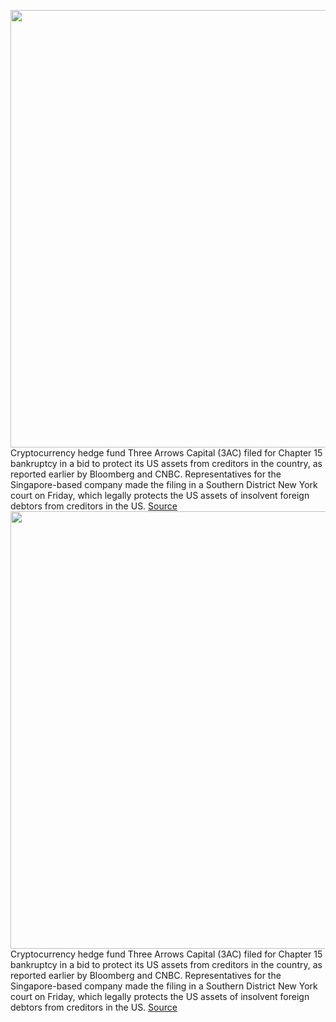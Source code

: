 <img src='https://cdn.vox-cdn.com/thumbor/4gZHTi1E9W2fX41hV8qNjQ42mFU=/0x0:2040x1360/1200x800/filters:focal(857x517:1183x843)/cdn.vox-cdn.com/uploads/chorus_image/image/71042147/acastro_220524_STK428_0003.0.jpg' width='700px' /><br/>
Cryptocurrency hedge fund Three Arrows Capital (3AC) filed for Chapter 15 bankruptcy in a bid to protect its US assets from creditors in the country, as reported earlier by Bloomberg and CNBC. Representatives for the Singapore-based company made the filing in a Southern District New York court on Friday, which legally protects the US assets of insolvent foreign debtors from creditors in the US.
<a href='https://www.theverge.com/2022/7/2/23192810/three-arrows-capital-chapter-15-bankruptcy-cryptocurrency'> Source <a/><img src='https://cdn.vox-cdn.com/thumbor/4gZHTi1E9W2fX41hV8qNjQ42mFU=/0x0:2040x1360/1200x800/filters:focal(857x517:1183x843)/cdn.vox-cdn.com/uploads/chorus_image/image/71042147/acastro_220524_STK428_0003.0.jpg' width='700px' /><br/>
Cryptocurrency hedge fund Three Arrows Capital (3AC) filed for Chapter 15 bankruptcy in a bid to protect its US assets from creditors in the country, as reported earlier by Bloomberg and CNBC. Representatives for the Singapore-based company made the filing in a Southern District New York court on Friday, which legally protects the US assets of insolvent foreign debtors from creditors in the US.
<a href='https://www.theverge.com/2022/7/2/23192810/three-arrows-capital-chapter-15-bankruptcy-cryptocurrency'> Source <a/>